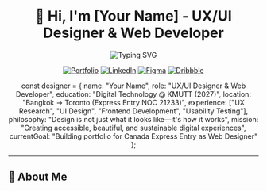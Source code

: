 <div align="center">

# 👋 Hi, I'm [Your Name] - UX/UI Designer & Web Developer

<img src="https://readme-typing-svg.herokuapp.com?font=SF+Pro+Display&weight=600&size=24&pause=1000&color=667EEA&center=true&vCenter=true&width=600&lines=UX%2FUI+Designer+%26+Web+Developer;Human-Centered+Design+Expert;Advanced+Prototyping+Specialist;Framer+Motion+Animation+Master;Accessibility+%26+Performance+Advocate;Building+Digital+Experiences+for+Canada" alt="Typing SVG" />

<br/>

[![Portfolio](https://img.shields.io/badge/🌐_Portfolio-667EEA?style=for-the-badge&logo=safari&logoColor=white)](https://your-portfolio.dev)
[![LinkedIn](https://img.shields.io/badge/LinkedIn-0077B5?style=for-the-badge&logo=linkedin&logoColor=white)](your-linkedin)
[![Figma](https://img.shields.io/badge/Figma-F24E1E?style=for-the-badge&logo=figma&logoColor=white)](your-figma)
[![Dribbble](https://img.shields.io/badge/Dribbble-EA4C89?style=for-the-badge&logo=dribbble&logoColor=white)](your-dribbble)

const designer = {
name: "Your Name",
role: "UX/UI Designer & Web Developer",
education: "Digital Technology @ KMUTT (2027)",
location: "Bangkok → Toronto (Express Entry NOC 21233)",
experience: ["UX Research", "UI Design", "Frontend Development", "Usability Testing"],
philosophy: "Design is not just what it looks like—it's how it works",
mission: "Creating accessible, beautiful, and sustainable digital experiences",
currentGoal: "Building portfolio for Canada Express Entry as Web Designer"
};

</div>

---

## 🎯 About Me

